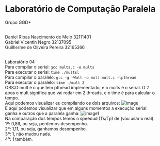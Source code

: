 # Laboratório de Computação Paralela

Grupo GGD+

<br>Daniel Ribas Nascimento de Melo 32111401
<br>Gabriel Vicentin Negro 32137095
<br>Guilherme de Oliveira Pereira 32165366

<br>Laboratório 04
<br>Para compilar o serial: ```gcc mults.c -o mults```
<br>Para executar o serial: ```time ./multsl```
<br>Para compilar o paralelo: ```gcc −g −Wall −o mult mult.c −lpthread```
<br>Para executar o paralelo: ```time ./mult 2```
<br>OBS:O mult é o que tem pthread implementado, e o mults é o serial. O 2 apos o mult significa que vai rodar em 2 threads, e o time é para calcular o tempo.
<br>Aqui podemos visualizar eu compilando os dois arquivos:
![image](https://user-images.githubusercontent.com/83314109/232643941-a803b291-62c0-472a-95b6-2a2f1ecae25e.png)
<br>E aqui podemos visualizar que em alguns momentos a execução serial ganha e outros que a paralela ganha:
![image1](https://user-images.githubusercontent.com/83314109/232643952-307da724-5227-4a79-b449-f3e924a6749d.png)
<br>Na comparação dos tempos temos o speedud (Ts/Tp) de (vou usar o real): 
<br>1º: 0,86, ou seja, perdemos desempenho.
<br>2º: 1,11, ou seja, ganhamos desempenho.
<br>3º: 1, não mudou nada.
<br>4º: 1 também.
